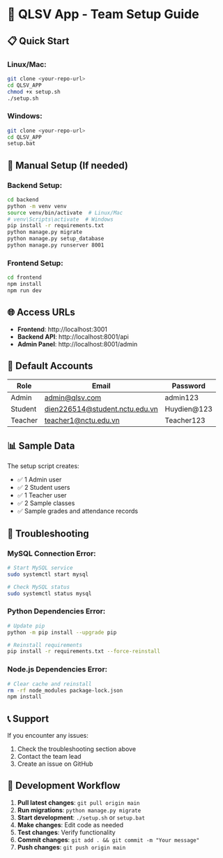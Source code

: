 # 🚀 QLSV App - Team Setup Guide

## 📋 Quick Start

### Linux/Mac:
```bash
git clone <your-repo-url>
cd QLSV_APP
chmod +x setup.sh
./setup.sh
```

### Windows:
```bash
git clone <your-repo-url>
cd QLSV_APP
setup.bat
```

## 🔧 Manual Setup (If needed)

### Backend Setup:
```bash
cd backend
python -m venv venv
source venv/bin/activate  # Linux/Mac
# venv\Scripts\activate  # Windows
pip install -r requirements.txt
python manage.py migrate
python manage.py setup_database
python manage.py runserver 8001
```

### Frontend Setup:
```bash
cd frontend
npm install
npm run dev
```

## 🌐 Access URLs

- **Frontend**: http://localhost:3001
- **Backend API**: http://localhost:8001/api
- **Admin Panel**: http://localhost:8001/admin

## 🔑 Default Accounts

| Role | Email | Password |
|------|-------|----------|
| Admin | admin@qlsv.com | admin123 |
| Student | dien226514@student.nctu.edu.vn | Huydien@123 |
| Teacher | teacher1@nctu.edu.vn | Teacher123 |

## 📊 Sample Data

The setup script creates:
- ✅ 1 Admin user
- ✅ 2 Student users
- ✅ 1 Teacher user
- ✅ 2 Sample classes
- ✅ Sample grades and attendance records

## 🐛 Troubleshooting

### MySQL Connection Error:
```bash
# Start MySQL service
sudo systemctl start mysql

# Check MySQL status
sudo systemctl status mysql
```

### Python Dependencies Error:
```bash
# Update pip
python -m pip install --upgrade pip

# Reinstall requirements
pip install -r requirements.txt --force-reinstall
```

### Node.js Dependencies Error:
```bash
# Clear cache and reinstall
rm -rf node_modules package-lock.json
npm install
```

## 📞 Support

If you encounter any issues:
1. Check the troubleshooting section above
2. Contact the team lead
3. Create an issue on GitHub

## 🎯 Development Workflow

1. **Pull latest changes**: `git pull origin main`
2. **Run migrations**: `python manage.py migrate`
3. **Start development**: `./setup.sh` or `setup.bat`
4. **Make changes**: Edit code as needed
5. **Test changes**: Verify functionality
6. **Commit changes**: `git add . && git commit -m "Your message"`
7. **Push changes**: `git push origin main`
